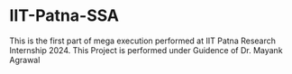 # IIT-Patna-SSA

This is the first part of mega execution performed at IIT Patna Research Internship 2024.
This Project is performed under Guidence of Dr. Mayank Agrawal
